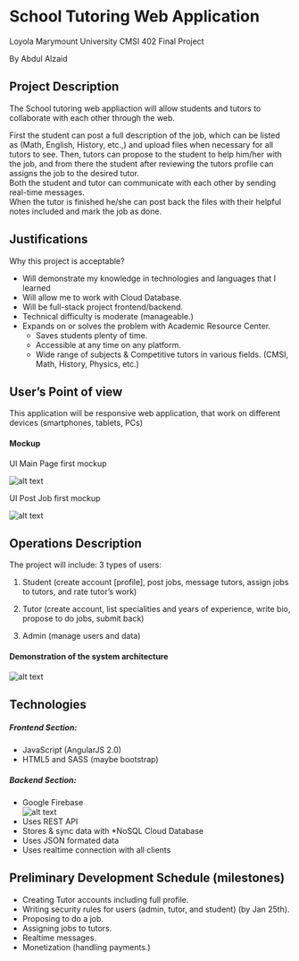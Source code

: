 # School Tutoring Web Application
Loyola Marymount University CMSI 402 Final Project

By Abdul Alzaid

## Project Description

The School tutoring web appliaction will allow students and tutors to collaborate with each other through the web. 

 First the student can post a full description of the job, which can be listed as (Math, English, History, etc.,) and upload files when necessary for all tutors to see.  Then, tutors can propose to the student to help him/her with the job, and from there the student after reviewing the tutors profile can assigns the job to the desired tutor.  
 Both the student and tutor can communicate with each other by sending real-time messages.  
When the tutor is finished he/she can post back the files with their helpful notes included and mark the job as done.

## Justifications

Why this project is acceptable?

  * Will demonstrate my knowledge in technologies and languages that I learned
  * Will allow me to work with Cloud Database.
  * Will be full-stack project frontend/backend.
  * Technical difficulty is moderate (manageable.)
  * Expands on or solves the problem with Academic Resource Center.
    *  Saves students plenty of time.
    *  Accessible at any time on any platform.
    *  Wide range of subjects & Competitive tutors in various fields.  (CMSI, Math, History, Physics, etc.)

## User’s Point of view

This application will be responsive web application, that work on different devices (smartphones, tablets, PCs)

#### Mockup

 UI Main Page first mockup
 
 ![alt text](https://github.com/AbdulZaid/schooltutoring/blob/master/images/first_mockup.png "UI Main Page first mockup")

 UI Post Job first mockup
 
 ![alt text](https://github.com/AbdulZaid/schooltutoring/blob/master/images/first_mockup1.png "UI Post Job first mockup")

 
## Operations Description

The project will include:
 3 types of users: 

1. Student (create account [profile], post jobs, message tutors, assign jobs to tutors, and rate tutor’s work)

2. Tutor (create account, list specialities and years of experience, write bio, propose to do jobs, submit back)

3. Admin (manage users and data)

#### Demonstration of the system architecture

 ![alt text](https://github.com/AbdulZaid/schooltutoring/blob/master/images/Untitled%20drawing%20(4).jpg "System Architecture")



## Technologies

##### Frontend Section:
 * JavaScript (AngularJS 2.0)
 * HTML5 and SASS (maybe bootstrap)

##### Backend Section:
 * Google Firebase   
 ![alt text](https://github.com/AbdulZaid/schooltutoring/blob/master/images/Firebase.png "Firebase")
  * Uses REST API
  * Stores & sync data with *NoSQL Cloud Database
  * Uses JSON formated data
  * Uses realtime connection with all clients


## Preliminary Development Schedule (milestones)

 * Creating Tutor accounts including full profile.
 * Writing security rules for users (admin, tutor, and student) (by Jan 25th).
 * Proposing to do a job.
 * Assigning jobs to tutors.
 * Realtime messages.
 * Monetization (handling payments.)

